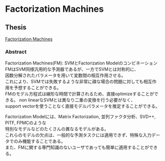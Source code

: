# Factorization Machines

## Thesis
[Factorization Machines](https://www.csie.ntu.edu.tw/~b97053/paper/Rendle2010FM.pdf)

### Abstract
Factorization Machines(FM): SVMとFactorization Modelのコンビネーション  
FMはSVM同様汎用的な予測器であるが、一方でSVMとは対称的に、   
因数分解されたパラメータを用いて変数間の相互作用させる。  
これにより、SVMでは失敗するような非常に疎な場合の問題に対しても相互作用を予想することができる。  
FMのモデル方程式は線形な時間で計算されるため、直接optimizeすることができる。
non linearなSVMとは異なり二重の変換を行う必要がなく、  
support vectorを使うことなく直接モデルパラメータを推定することができる。

Factorization Modelには、Matrix Factorization,  並列ファクタ分析、SVD++, PITF, FPMCのような  
特別なモデルなどのたくさんの異なるモデルがある。  
これらのモデルの欠点は、一般的な予測タスクには適用できず、特殊な入力データでのみ機能することである。  
また、FMに関する専門知識のないユーザであっても簡単に適用することができる。

